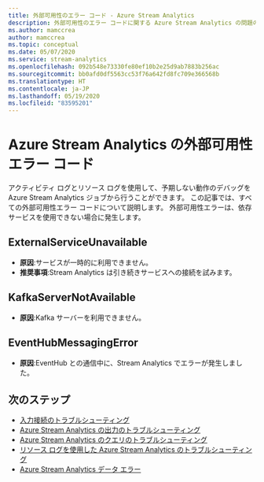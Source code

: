 ```yaml
---
title: 外部可用性のエラー コード - Azure Stream Analytics
description: 外部可用性のエラー コードに関する Azure Stream Analytics の問題のトラブルシューティングを行います。
ms.author: mamccrea
author: mamccrea
ms.topic: conceptual
ms.date: 05/07/2020
ms.service: stream-analytics
ms.openlocfilehash: 092b548e73330fe80ef10b2e25d9ab7883b256ac
ms.sourcegitcommit: bb0afd0df5563cc53f76a642fd8fc709e366568b
ms.translationtype: HT
ms.contentlocale: ja-JP
ms.lasthandoff: 05/19/2020
ms.locfileid: "83595201"
---
```

# <a name="azure-stream-analytics-external-availability-error-codes"></a>Azure Stream Analytics の外部可用性エラー コード

アクティビティ ログとリソース ログを使用して、予期しない動作のデバッグを Azure Stream Analytics ジョブから行うことができます。 この記事では、すべての外部可用性エラー コードについて説明します。 外部可用性エラーは、依存サービスを使用できない場合に発生します。

## <a name="externalserviceunavailable"></a>ExternalServiceUnavailable

* **原因**:サービスが一時的に利用できません。
* **推奨事項**:Stream Analytics は引き続きサービスへの接続を試みます。 

## <a name="kafkaservernotavailable"></a>KafkaServerNotAvailable

* **原因**:Kafka サーバーを利用できません。

## <a name="eventhubmessagingerror"></a>EventHubMessagingError

* **原因**:EventHub との通信中に、Stream Analytics でエラーが発生しました。 


## <a name="next-steps"></a>次のステップ

* [入力接続のトラブルシューティング](stream-analytics-troubleshoot-input.md)
* [Azure Stream Analytics の出力のトラブルシューティング](stream-analytics-troubleshoot-output.md)
* [Azure Stream Analytics のクエリのトラブルシューティング](stream-analytics-troubleshoot-query.md)
* [リソース ログを使用した Azure Stream Analytics のトラブルシューティング](stream-analytics-job-diagnostic-logs.md)
* [Azure Stream Analytics データ エラー](data-errors.md)
